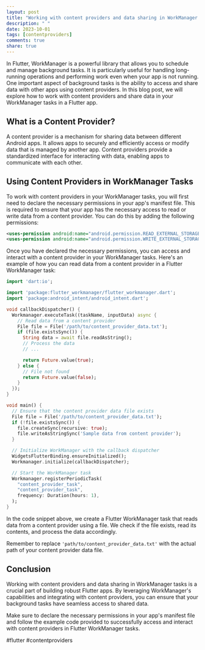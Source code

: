 ```yaml
---
layout: post
title: "Working with content providers and data sharing in WorkManager for Flutter"
description: " "
date: 2023-10-01
tags: [contentproviders]
comments: true
share: true
---
```


In Flutter, WorkManager is a powerful library that allows you to schedule and manage background tasks. It is particularly useful for handling long-running operations and performing work even when your app is not running. One important aspect of background tasks is the ability to access and share data with other apps using content providers. In this blog post, we will explore how to work with content providers and share data in your WorkManager tasks in a Flutter app.

## What is a Content Provider?

A content provider is a mechanism for sharing data between different Android apps. It allows apps to securely and efficiently access or modify data that is managed by another app. Content providers provide a standardized interface for interacting with data, enabling apps to communicate with each other.

## Using Content Providers in WorkManager Tasks

To work with content providers in your WorkManager tasks, you will first need to declare the necessary permissions in your app's manifest file. This is required to ensure that your app has the necessary access to read or write data from a content provider. You can do this by adding the following permissions:

```xml
<uses-permission android:name="android.permission.READ_EXTERNAL_STORAGE" />
<uses-permission android:name="android.permission.WRITE_EXTERNAL_STORAGE" />
```

Once you have declared the necessary permissions, you can access and interact with a content provider in your WorkManager tasks. Here's an example of how you can read data from a content provider in a Flutter WorkManager task:

```dart
import 'dart:io';

import 'package:flutter_workmanager/flutter_workmanager.dart';
import 'package:android_intent/android_intent.dart';

void callbackDispatcher() {
  Workmanager.executeTask((taskName, inputData) async {
    // Read data from a content provider
    File file = File('/path/to/content_provider_data.txt');
    if (file.existsSync()) {
      String data = await file.readAsString();
      // Process the data
      // ...

      return Future.value(true);
    } else {
      // File not found
      return Future.value(false);
    }
  });
}

void main() {
  // Ensure that the content provider data file exists
  File file = File('/path/to/content_provider_data.txt');
  if (!file.existsSync()) {
    file.createSync(recursive: true);
    file.writeAsStringSync('Sample data from content provider');
  }

  // Initialize WorkManager with the callback dispatcher
  WidgetsFlutterBinding.ensureInitialized();
  Workmanager.initialize(callbackDispatcher);

  // Start the WorkManager task
  Workmanager.registerPeriodicTask(
    "content_provider_task",
    "content_provider_task",
    frequency: Duration(hours: 1),
  );
}
```

In the code snippet above, we create a Flutter WorkManager task that reads data from a content provider using a file. We check if the file exists, read its contents, and process the data accordingly.

Remember to replace `'path/to/content_provider_data.txt'` with the actual path of your content provider data file.

## Conclusion

Working with content providers and data sharing in WorkManager tasks is a crucial part of building robust Flutter apps. By leveraging WorkManager's capabilities and integrating with content providers, you can ensure that your background tasks have seamless access to shared data.

Make sure to declare the necessary permissions in your app's manifest file and follow the example code provided to successfully access and interact with content providers in Flutter WorkManager tasks.

#flutter #contentproviders